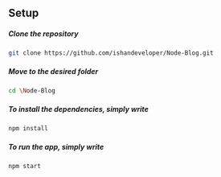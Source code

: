 
## Setup

  ##### Clone the repository
```bash
git clone https://github.com/ishandeveloper/Node-Blog.git
```
  ##### Move to the desired folder
```bash
cd \Node-Blog
```
  ##### To install the dependencies, simply write
```bash
npm install
```

  ##### To run the app, simply write
```bash
npm start
```
